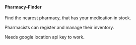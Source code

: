#### Pharmacy-Finder

Find the nearest pharmacy, that has your medication in stock.

Pharmacists can register and manage their inventory.

Needs google location api key to work.